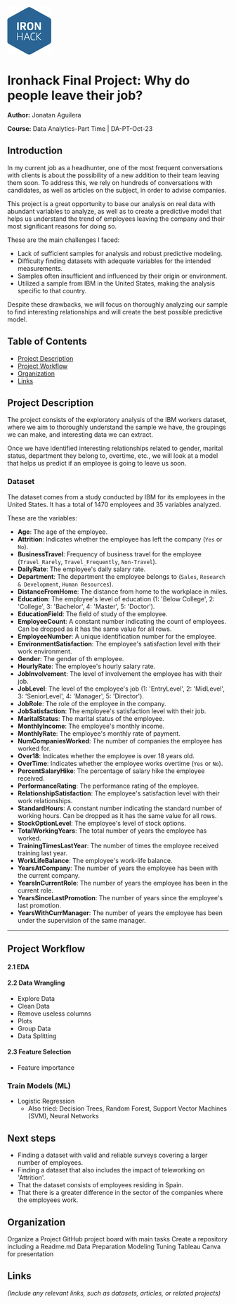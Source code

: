 ![IronHack Logo](IronHackimage.png "IronHack Logo")

# Ironhack Final Project: Why do people leave their job?


**Author:** Jonatan Aguilera

**Course:** Data Analytics-Part Time | DA-PT-Oct-23 


## Introduction

In my current job as a headhunter, one of the most frequent conversations with clients is about the possibility of a new addition to their team leaving them soon. To address this, we rely on hundreds of conversations with candidates, as well as articles on the subject, in order to advise companies.

This project is a great opportunity to base our analysis on real data with abundant variables to analyze, as well as to create a predictive model that helps us understand the trend of employees leaving the company and their most significant reasons for doing so.

These are the main challenges I faced:
- Lack of sufficient samples for analysis and robust predictive modeling.
- Difficulty finding datasets with adequate variables for the intended measurements.
- Samples often insufficient and influenced by their origin or environment.
- Utilized a sample from IBM in the United States, making the analysis specific to that country.

Despite these drawbacks, we will focus on thoroughly analyzing our sample to find interesting relationships and will create the best possible predictive model.

## Table of Contents

- [Project Description](#project-description)
- [Project Workflow](#project-workflow)
- [Organization](#organization)
- [Links](#links)

## Project Description

The project consists of the exploratory analysis of the IBM workers dataset, where we aim to thoroughly understand the sample we have, the groupings we can make, and interesting data we can extract.

Once we have identified interesting relationships related to gender, marital status, department they belong to, overtime, etc., we will look at a model that helps us predict if an employee is going to leave us soon.



### Dataset

The dataset comes from a study conducted by IBM for its employees in the United States. It has a total of 1470 employees and 35 variables analyzed.

These are the variables:

- **Age**: The age of the employee.
- **Attrition**: Indicates whether the employee has left the company (`Yes` or `No`).
- **BusinessTravel**: Frequency of business travel for the employee (`Travel_Rarely`, `Travel_Frequently`, `Non-Travel`).
- **DailyRate**: The employee's daily salary rate.
- **Department**: The department the employee belongs to (`Sales`, `Research & Development`, `Human Resources`).
- **DistanceFromHome**: The distance from home to the workplace in miles.
- **Education**: The employee's level of education (1: 'Below College', 2: 'College', 3: 'Bachelor', 4: 'Master', 5: 'Doctor').
- **EducationField**: The field of study of the employee.
- **EmployeeCount**: A constant number indicating the count of employees. Can be dropped as it has the same value for all rows.
- **EmployeeNumber**: A unique identification number for the employee.
- **EnvironmentSatisfaction**: The employee's satisfaction level with their work environment.
- **Gender**: The gender of th
 employee.
- **HourlyRate**: The employee's hourly salary rate.
- **JobInvolvement**: The level of involvement the employee has with their job.
- **JobLevel**: The level of the employee's job (1: 'EntryLevel', 2: 'MidLevel', 3: 'SeniorLevel', 4: 'Manager', 5: 'Director').
- **JobRole**: The role of the employee in the company.
- **JobSatisfaction**: The employee's satisfaction level with their job.
- **MaritalStatus**: The marital status of the employee.
- **MonthlyIncome**: The employee's monthly income.
- **MonthlyRate**: The employee's monthly rate of payment.
- **NumCompaniesWorked**: The number of companies the employee has worked for.
- **Over18**: Indicates whether the employee is over 18 years old.
- **OverTime**: Indicates whether the employee works overtime (`Yes` or `No`).
- **PercentSalaryHike**: The percentage of salary hike the employee received.
- **PerformanceRating**: The performance rating of the employee.
- **RelationshipSatisfaction**: The employee's satisfaction level with their work relationships.
- **StandardHours**: A constant number indicating the standard number of working hours. Can be dropped as it has the same value for all rows.
- **StockOptionLevel**: The employee's level of stock options.
- **TotalWorkingYears**: The total number of years the employee has worked.
- **TrainingTimesLastYear**: The number of times the employee received training last year.
- **WorkLifeBalance**: The employee's work-life balance.
- **YearsAtCompany**: The number of years the employee has been with the current company.
- **YearsInCurrentRole**: The number of years the employee has been in the current role.
- **YearsSinceLastPromotion**: The number of years since the employee's last promotion.
- **YearsWithCurrManager**: The number of years the employee has been under the supervision of the same manager.


---


## Project Workflow

#### 2.1 EDA

#### 2.2 Data Wrangling

- Explore Data
- Clean Data
- Remove useless columns
- Plots
- Group Data
- Data Splitting

#### 2.3 Feature Selection

- Feature importance

### Train Models (ML)

- Logistic Regression
  - Also tried: Decision Trees, Random Forest, Support Vector Machines (SVM), Neural Networks

## Next steps
- Finding a dataset with valid and reliable surveys covering a larger number of employees.
- Finding a dataset that also includes the impact of teleworking on 'Attrition'.
- That the dataset consists of employees residing in Spain.
- That there is a greater difference in the sector of the companies where the employees work.

## Organization

 Organize a Project GitHub project board with main tasks
 Create a repository including a Readme.md
 Data Preparation
 Modeling
 Tuning
 Tableau
 Canva for presentation

## Links

*(Include any relevant links, such as datasets, articles, or related projects)*
